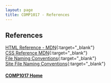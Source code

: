 ```yaml
---
layout: page
title: COMP1017 - References
---
```


## References
[HTML Reference - MDN](https://developer.mozilla.org/en-US/docs/Web/HTML){:target="_blank"}<br>
[CSS Reference MDN](https://developer.mozilla.org/en-US/docs/Web/CSS){:target="_blank"}<br>
[File Naming Conventions](https://www.oreilly.com/library/view/web-design-in/0596009879/ch04s03.html){:target="_blank"}<br>
[Site File Naming Conventions](https://www.acf.hhs.gov/digital-toolbox/training-technical-assistance/site-file-naming-conventions){:target="_blank"}

#### [COMP1017 Home](../)